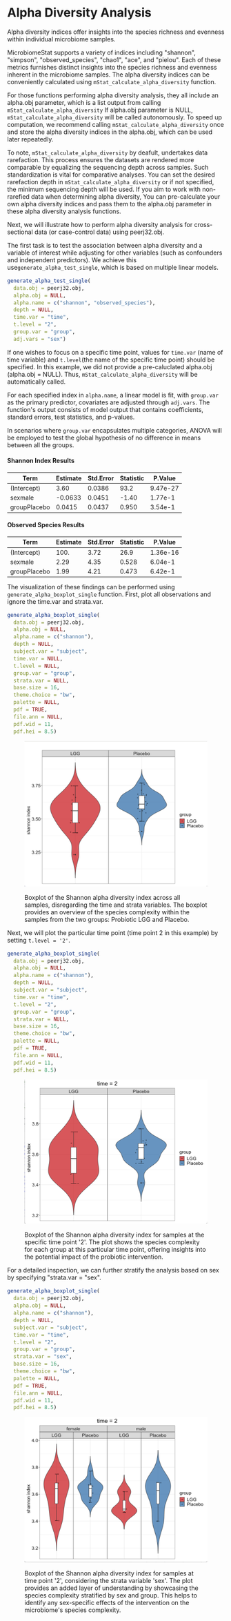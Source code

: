# Alpha Diversity Analysis

Alpha diversity indices offer insights into the species richness and evenness within individual microbiome samples.&#x20;

MicrobiomeStat supports a variety of indices including "shannon", "simpson", "observed\_species", "chao1", "ace", and "pielou". Each of these metrics furnishes distinct insights into the species richness and evenness inherent in the microbiome samples. The alpha diversity indices can be conveniently calculated using `mStat_calculate_alpha_diversity` function.

For those functions performing alpha diversity analysis, they all include an alpha.obj parameter, which is a list output from calling `mStat_calculate_alpha_diversity` If alpha.obj parameter is NULL, `mStat_calculate_alpha_diversity` will be called autonomously. To speed up computation, we recommend calling `mStat_calculate_alpha_diversity` once and store the alpha diversity indices in the alpha.obj, which can be used later repeatedly.

To note, `mStat_calculate_alpha_diversity` by deafult, undertakes data rarefaction. This process ensures the datasets are rendered more comparable by equalizing the sequencing depth across samples. Such standardization is vital for comparative analyses. You can set the desired rarefaction depth in `mStat_calculate_alpha_diversity` or if not specified, the minimum sequencing depth will be used. If you aim to work with non-rarefied data when determining alpha diversity, You can pre-calculate your own alpha diversity indices and pass them to the alpha.obj parameter in these alpha diversity analysis functions.

Next, we will illustrate how to perform alpha diversity analysis for cross-sectional data (or case-control data) using peerj32.obj.&#x20;

The first task is to test the association between alpha diversity and a variable of interest while adjusting for other variables (such as confounders and independent predictors). We achieve this use`generate_alpha_test_single`, which is based on multiple linear models.

```r
generate_alpha_test_single(
  data.obj = peerj32.obj,
  alpha.obj = NULL, 
  alpha.name = c("shannon", "observed_species"),
  depth = NULL,
  time.var = "time",
  t.level = "2",
  group.var = "group",
  adj.vars = "sex")
```

If one wishes to focus on a specific time point, values for `time.var` (name of time variable) and `t.level`(the name of the specific time point) should be specified. In this example, we did not provide a pre-caluclated alpha.obj (alpha.obj = NULL). Thus, `mStat_calculate_alpha_diversity` will be automatically called.

For each specified index in `alpha.name`, a linear model is fit, with `group.var` as the primary predictor, covariates are adjusted through `adj.vars`. The function's output consists of model output that contains coefficients, standard errors, test statistics, and p-values.

In scenarios where `group.var` encapsulates multiple categories, ANOVA will be employed to test the global hypothesis of no difference in means between all the groups.

#### Shannon Index Results

| Term         | Estimate | Std.Error | Statistic | P.Value  |
| ------------ | -------- | --------- | --------- | -------- |
| (Intercept)  | 3.60     | 0.0386    | 93.2      | 9.47e-27 |
| sexmale      | -0.0633  | 0.0451    | -1.40     | 1.77e-1  |
| groupPlacebo | 0.0415   | 0.0437    | 0.950     | 3.54e-1  |

#### Observed Species Results

| Term         | Estimate | Std.Error | Statistic | P.Value  |
| ------------ | -------- | --------- | --------- | -------- |
| (Intercept)  | 100.     | 3.72      | 26.9      | 1.36e-16 |
| sexmale      | 2.29     | 4.35      | 0.528     | 6.04e-1  |
| groupPlacebo | 1.99     | 4.21      | 0.473     | 6.42e-1  |

The visualization of these findings can be performed using `generate_alpha_boxplot_single` function. First, plot all observations and ignore the time.var and strata.var.

```r
generate_alpha_boxplot_single(
  data.obj = peerj32.obj,
  alpha.obj = NULL,
  alpha.name = c("shannon"),
  depth = NULL,
  subject.var = "subject",
  time.var = NULL,
  t.level = NULL,
  group.var = "group",
  strata.var = NULL,
  base.size = 16,
  theme.choice = "bw",
  palette = NULL,
  pdf = TRUE,
  file.ann = NULL,
  pdf.wid = 11,
  pdf.hei = 8.5)
```

<figure><img src="../.gitbook/assets/Screenshot 2023-10-10 at 19.16.07.png" alt=""><figcaption><p>Boxplot of the Shannon alpha diversity index across all samples, disregarding the time and strata variables. The boxplot provides an overview of the species complexity within the samples from the two groups: Probiotic LGG and Placebo.</p></figcaption></figure>

Next, we will plot the particular time point (time point 2 in this example) by setting `t.level = '2'`.

```r
generate_alpha_boxplot_single(
  data.obj = peerj32.obj,
  alpha.obj = NULL,
  alpha.name = c("shannon"),
  depth = NULL,
  subject.var = "subject",
  time.var = "time",
  t.level = "2",
  group.var = "group",
  strata.var = NULL,
  base.size = 16,
  theme.choice = "bw",
  palette = NULL,
  pdf = TRUE,
  file.ann = NULL,
  pdf.wid = 11,
  pdf.hei = 8.5)
```

<figure><img src="../.gitbook/assets/Screenshot 2023-10-10 at 19.17.06.png" alt=""><figcaption><p>Boxplot of the Shannon alpha diversity index for samples at the specific time point '2'. The plot shows the species complexity for each group at this particular time point, offering insights into the potential impact of the probiotic intervention.</p></figcaption></figure>

For a detailed inspection, we can further stratify the analysis based on sex by specifying "strata.var = "sex".

```r
generate_alpha_boxplot_single(
  data.obj = peerj32.obj,
  alpha.obj = NULL,
  alpha.name = c("shannon"),
  depth = NULL,
  subject.var = "subject",
  time.var = "time",
  t.level = "2",
  group.var = "group",
  strata.var = "sex",
  base.size = 16,
  theme.choice = "bw",
  palette = NULL,
  pdf = TRUE,
  file.ann = NULL,
  pdf.wid = 11,
  pdf.hei = 8.5)
```

<figure><img src="../.gitbook/assets/Screenshot 2023-10-10 at 19.18.43.png" alt=""><figcaption><p>Boxplot of the Shannon alpha diversity index for samples at time point '2', considering the strata variable 'sex'. The plot provides an added layer of understanding by showcasing the species complexity stratified by sex and group. This helps to identify any sex-specific effects of the intervention on the microbiome's species complexity.</p></figcaption></figure>
